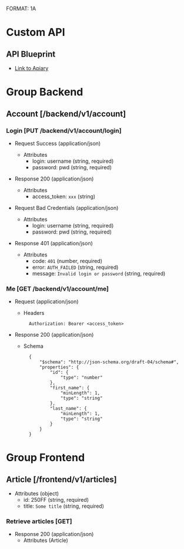 FORMAT: 1A

# Custom API

## API Blueprint
+ [Link to Apiary](http://docs.customapi1.apiary.io/)

# Group Backend

## Account [/backend/v1/account]
### Login [PUT /backend/v1/account/login]
+ Request Success (application/json)
    + Attributes
        + login: username (string, required)
        + password: pwd (string, required)

+ Response 200 (application/json)
    + Attributes
        + access_token: `xxx` (string)

+ Request Bad Credentials (application/json)
    + Attributes
        + login: username (string, required)
        + password: pwd (string, required)

+ Response 401 (application/json)
    + Attributes
        + code: `401` (number, required)
        + error: `AUTH_FAILED` (string, required)
        + message: `Invalid login or password` (string, required)

### Me [GET /backend/v1/account/me]
+ Request (application/json)
    + Headers

            Authorization: Bearer <access_token>

+ Response 200 (application/json)
    + Schema

            {
                "$schema": "http://json-schema.org/draft-04/schema#",
                "properties": {
                    "id": {
                        "type": "number"
                    },
                    "first_name": {
                        "minLength": 1,
                        "type": "string"
                    },
                    "last_name": {
                        "minLength": 1,
                        "type": "string"
                    }
                }
            }
            
# Group Frontend

## Article [/frontend/v1/articles]
+ Attributes (object)
    + id: 250FF (string, required)
    + title: `Some title` (string, required)

### Retrieve articles [GET]
+ Response 200 (application/json)
    + Attributes (Article)
